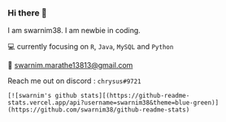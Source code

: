 ### Hi there 👋

I am swarnim38. I am newbie in coding.

💻 currently focusing on `R`, `Java`, `MySQL` and `Python`

📩 swarnim.marathe13813@gmail.com

Reach me out on discord : `chrysus#9721`

    [![swarnim's github stats][(https://github-readme-stats.vercel.app/api?username=swarnim38&theme=blue-green)](https://github.com/swarnim38/github-readme-stats)

